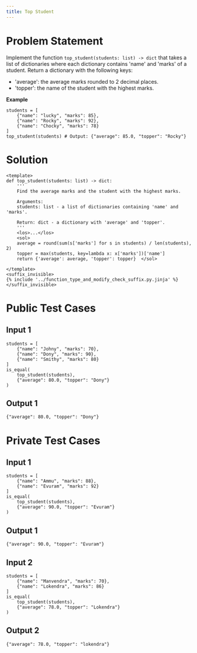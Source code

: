 ```yaml
---
title: Top Student
---
```


# Problem Statement

Implement the function `top_student(students: list) -> dict` that takes a list of dictionaries where each dictionary contains 'name' and 'marks' of a student. Return a dictionary with the following keys:

- 'average': the average marks rounded to 2 decimal places.
- 'topper': the name of the student with the highest marks.

**Example**
```
students = [
    {"name": "lucky", "marks": 85},
    {"name": "Rocky", "marks": 92},
    {"name": "Chocky", "marks": 78}
]
top_student(students) # Output: {"average": 85.0, "topper": "Rocky"}
```

# Solution

```py3 test.py -r 'python test.py'
<template>
def top_student(students: list) -> dict:
    '''
    Find the average marks and the student with the highest marks.

    Arguments:
    students: list - a list of dictionaries containing 'name' and 'marks'.

    Return: dict - a dictionary with 'average' and 'topper'.
    '''
    <los>...</los>
    <sol>
    average = round(sum(s['marks'] for s in students) / len(students), 2)
    topper = max(students, key=lambda x: x['marks'])['name']
    return {'average': average, 'topper': topper}  </sol>

</template>
<suffix_invisible>
{% include '../function_type_and_modify_check_suffix.py.jinja' %}
</suffix_invisible>
```

# Public Test Cases

## Input 1

```
students = [
    {"name": "Johny", "marks": 70},
    {"name": "Dony", "marks": 90},
    {"name": "Smithy", "marks": 80}
]
is_equal(
    top_student(students),
    {"average": 80.0, "topper": "Dony"}
)
```

## Output 1

```
{"average": 80.0, "topper": "Dony"}
```

# Private Test Cases

## Input 1

```
students = [
    {"name": "Ammu", "marks": 88},
    {"name": "Evuram", "marks": 92}
]
is_equal(
    top_student(students),
    {"average": 90.0, "topper": "Evuram"}
)
```

## Output 1

```
{"average": 90.0, "topper": "Evuram"}
```

## Input 2

```
students = [
    {"name": "Manvendra", "marks": 70},
    {"name": "Lokendra", "marks": 86}
]
is_equal(
    top_student(students),
    {"average": 78.0, "topper": "Lokendra"}
)
```

## Output 2

```
{"average": 78.0, "topper": "lokendra"}
```
